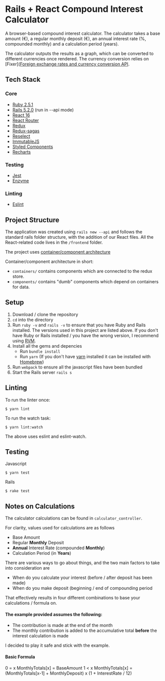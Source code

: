 # Rails + React Compound Interest Calculator

A browser-based compound interest calculator. The calculator takes a base amount (€), a regular monthly deposit (€), an annual interest rate (%, compounded monthly) and a calculation period (years).

The calculator outputs the results as a graph, which can be converted to different currencies once rendered. The currency conversion relies on [Fixer]([Foreign exchange rates and currency conversion API](https://fixer.io/).

## Tech Stack

### Core

* [Ruby 2.5.1](https://github.com/ruby/ruby)
* [Rails 5.2.0](https://github.com/rails/rails) (run in --api mode)
* [React 16](https://github.com/facebook/react)
* [React Router](https://github.com/ReactTraining/react-router)
* [Redux](https://github.com/reactjs/redux)
* [Redux-sagas](https://github.com/redux-saga/redux-saga)
* [Reselect](https://github.com/reactjs/reselect)
* [ImmutableJS](https://github.com/facebook/immutable-js/)
* [Styled Components](https://github.com/styled-components/styled-components)
* [Recharts](https://github.com/recharts/recharts)

### Testing

* [Jest](https://github.com/facebook/jest/)
* [Enzyme](https://github.com/airbnb/enzyme)

### Linting

* [Eslint](https://github.com/eslint/eslint)

## Project Structure

The application was created using `rails new --api` and follows the standard rails folder structure, with the addition of our React files. All the React-related code lives in the `/frontend` folder.

The project uses [container/component architecture](https://medium.com/@dan_abramov/smart-and-dumb-components-7ca2f9a7c7d0)

Container/component architecture in short:

* `containers/` contains components which are connected to the redux store.
* `components/` contains "dumb" components which depend on containers for data.

## Setup

1.  Download / clone the repository
2.  `cd` into the directory
3.  Run `ruby -v` and `rails -v` to ensure that you have Ruby and Rails installed. The versions used in this project are listed above. If you don't have Ruby or Rails installed / you have the wrong version, I recommend using [RVM](https://rvm.io/rvm/).
4.  Install all the gems and depencies
    * Run `bundle install`
    * Run `yarn` (If you don't have [yarn](https://yarnpkg.com/lang/en/docs/install/#mac-stable) installed it can be installed with [Homebrew](https://brew.sh/))
5.  Run `webpack` to ensure all the javascript files have been bundled
6.  Start the Rails server `rails s`

## Linting

To run the linter once:

```
$ yarn lint
```

To run the watch task:

```
$ yarn lint:watch
```

The above uses eslint and eslint-watch.

## Testing

Javascript

```
$ yarn test
```

Rails

```
$ rake test
```

## Notes on Calculations

The calculator calculations can be found in `calculator_controller`.

For clarity, values used for calculations are as follows

* Base Amount
* Regular **Monthly** Deposit
* **Annual** Interest Rate (compounded **Monthly**)
* Calculation Period (in **Years**)

There are various ways to go about things, and the two main factors to take into consideration are

* When do you calculate your interest (before / after deposit has been made)
* When do you make deposit (beginning / end of compounding period

That effectively results in four different combinations to base your calculations / formula on.

#### The example provided assumes the following:

* The contribution is made at the end of the month
* The monthly contribution is added to the accumulative total **before** the interest calculation is made

I decided to play it safe and stick with the example.

#### Basic Formula

0 = x MonthlyTotals[x] = BaseAmount
1 < x MonthlyTotals[x] = (MonthlyTotals[x-1] + MonthlyDeposit) x (1 + InterestRate / 12)
